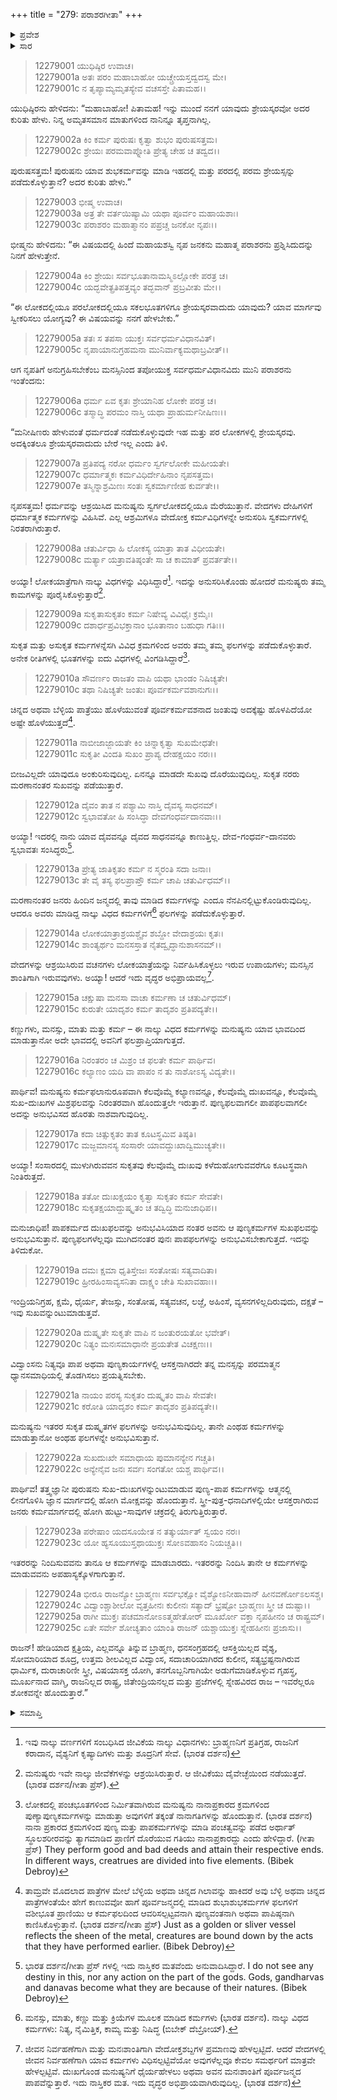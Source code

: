+++
title = "279: ಪರಾಶರಗೀತಾ"
+++

<details><summary>ಪ್ರವೇಶ</summary>


।।   ಓಂ ಓಂ ನಮೋ ನಾರಾಯಣಾಯ।।   ಶ್ರೀ ವೇದವ್ಯಾಸಾಯ ನಮಃ ।।

ಶ್ರೀ ಕೃಷ್ಣದ್ವೈಪಾಯನ ವೇದವ್ಯಾಸ ವಿರಚಿತ  

**ಶ್ರೀ ಮಹಾಭಾರತ**

**ಶಾಂತಿ ಪರ್ವ**

**ಮೋಕ್ಷಧರ್ಮ ಪರ್ವ**

**ಅಧ್ಯಾಯ 279**


</details>

<details><summary>ಸಾರ</summary>

ಪರಾಶರಗೀತೆಯ ಪ್ರಾರಂಭ: ಪರಾಶರ ಮುನಿಯು ಜನಕರಾಜನಿಗೆ ಶ್ರೇಯಃಪ್ರಾಪ್ತಿಯ ಸಾಧನಗಳನ್ನು ಉಪದೇಶಿಸಿದುದು (1-25).


</details>

> 12279001 ಯುಧಿಷ್ಠಿರ ಉವಾಚ।  
12279001a ಅತಃ ಪರಂ ಮಹಾಬಾಹೋ ಯಚ್ಚ್ರೇಯಸ್ತದ್ವದಸ್ವ ಮೇ।  
12279001c ನ ತೃಪ್ಯಾಮ್ಯಮೃತಸ್ಯೇವ ವಚಸಸ್ತೇ ಪಿತಾಮಹ।।

ಯುಧಿಷ್ಠಿರನು ಹೇಳಿದನು: “ಮಹಾಬಾಹೋ! ಪಿತಾಮಹ! ಇನ್ನು ಮುಂದೆ ನನಗೆ ಯಾವುದು ಶ್ರೇಯಸ್ಕರವೋ ಅದರ ಕುರಿತು ಹೇಳು. ನಿನ್ನ ಅಮೃತಸಮಾನ ಮಾತುಗಳಿಂದ ನಾನಿನ್ನೂ ತೃಪ್ತನಾಗಿಲ್ಲ.

> 12279002a ಕಿಂ ಕರ್ಮ ಪುರುಷಃ ಕೃತ್ವಾ ಶುಭಂ ಪುರುಷಸತ್ತಮ।  
12279002c ಶ್ರೇಯಃ ಪರಮವಾಪ್ನೋತಿ ಪ್ರೇತ್ಯ ಚೇಹ ಚ ತದ್ವದ।।

ಪುರುಷಸತ್ತಮ! ಪುರುಷನು ಯಾವ ಶುಭಕರ್ಮವನ್ನು ಮಾಡಿ ಇಹದಲ್ಲಿ ಮತ್ತು ಪರದಲ್ಲಿ ಪರಮ ಶ್ರೇಯಸ್ಸನ್ನು ಪಡೆದುಕೊಳ್ಳುತ್ತಾನೆ? ಅದರ ಕುರಿತು ಹೇಳು.”

> 12279003 ಭೀಷ್ಮ ಉವಾಚ।  
12279003a ಅತ್ರ ತೇ ವರ್ತಯಿಷ್ಯಾಮಿ ಯಥಾ ಪೂರ್ವಂ ಮಹಾಯಶಾಃ।  
12279003c ಪರಾಶರಂ ಮಹಾತ್ಮಾನಂ ಪಪ್ರಚ್ಚ ಜನಕೋ ನೃಪಃ।।

ಭೀಷ್ಮನು ಹೇಳಿದನು: “ಈ ವಿಷಯದಲ್ಲಿ ಹಿಂದೆ ಮಹಾಯಶಸ್ವಿ ನೃಪ ಜನಕನು ಮಹಾತ್ಮ ಪರಾಶರನು ಪ್ರಶ್ನಿಸಿದುದನ್ನು ನಿನಗೆ ಹೇಳುತ್ತೇನೆ.

> 12279004a ಕಿಂ ಶ್ರೇಯಃ ಸರ್ವಭೂತಾನಾಮಸ್ಮಿಽಲ್ಲೋಕೇ ಪರತ್ರ ಚ।  
12279004c ಯದ್ಭವೇತ್ಪ್ರತಿಪತ್ತವ್ಯಂ ತದ್ಭವಾನ್ ಪ್ರಬ್ರವೀತು ಮೇ।।

“ಈ ಲೋಕದಲ್ಲಿಯೂ ಪರಲೋಕದಲ್ಲಿಯೂ ಸಕಲಭೂತಗಳಿಗೂ ಶ್ರೇಯಸ್ಕರವಾದುದು ಯಾವುದು? ಯಾವ ಮಾರ್ಗವು ಸ್ವೀಕರಿಸಲು ಯೋಗ್ಯವು? ಈ ವಿಷಯವನ್ನು ನನಗೆ ಹೇಳಬೇಕು.”

> 12279005a ತತಃ ಸ ತಪಸಾ ಯುಕ್ತಃ ಸರ್ವಧರ್ಮವಿಧಾನವಿತ್।  
12279005c ನೃಪಾಯಾನುಗ್ರಹಮನಾ ಮುನಿರ್ವಾಕ್ಯಮಥಾಬ್ರವೀತ್।।

ಆಗ ನೃಪತಿಗೆ ಅನುಗ್ರಹಿಸಬೇಕೆಂಬ ಮನಸ್ಸಿನಿಂದ ತಪೋಯುಕ್ತ ಸರ್ವಧರ್ಮವಿಧಾನವಿದು ಮುನಿ ಪರಾಶರನು ಇಂತೆಂದನು:

> 12279006a ಧರ್ಮ ಏವ ಕೃತಃ ಶ್ರೇಯಾನಿಹ ಲೋಕೇ ಪರತ್ರ ಚ।  
12279006c ತಸ್ಮಾದ್ಧಿ ಪರಮಂ ನಾಸ್ತಿ ಯಥಾ ಪ್ರಾಹುರ್ಮನೀಷಿಣಃ।।

“ಮನೀಷಿಣರು ಹೇಳುವಂತೆ ಧರ್ಮದಂತೆ ನಡೆದುಕೊಳ್ಳುವುದೇ ಇಹ ಮತ್ತು ಪರ ಲೋಕಗಳಲ್ಲಿ ಶ್ರೇಯಸ್ಕರವು. ಅದಕ್ಕಿಂತಲೂ ಶ್ರೇಯಸ್ಕರವಾದುದು ಬೇರೆ ಇಲ್ಲ ಎಂದು ತಿಳಿ.

> 12279007a ಪ್ರತಿಪದ್ಯ ನರೋ ಧರ್ಮಂ ಸ್ವರ್ಗಲೋಕೇ ಮಹೀಯತೇ।  
12279007c ಧರ್ಮಾತ್ಮಕಃ ಕರ್ಮವಿಧಿರ್ದೇಹಿನಾಂ ನೃಪಸತ್ತಮ।  
12279007e ತಸ್ಮಿನ್ನಾಶ್ರಮಿಣಃ ಸಂತಃ ಸ್ವಕರ್ಮಾಣೀಹ ಕುರ್ವತೇ।।

ನೃಪಸತ್ತಮ! ಧರ್ಮವನ್ನು ಆಶ್ರಯಿಸಿದ ಮನುಷ್ಯನು ಸ್ವರ್ಗಲೋಕದಲ್ಲಿಯೂ ಮೆರೆಯುತ್ತಾನೆ. ವೇದಗಳು ದೇಹಿಗಳಿಗೆ ಧರ್ಮಾತ್ಮಕ ಕರ್ಮಗಳನ್ನು ವಿಹಿಸಿವೆ. ಎಲ್ಲ ಆಶ್ರಮಿಗಳೂ ವೇದೋಕ್ತ ಕರ್ಮವಿಧಿಗಳನ್ನೇ ಅನುಸರಿಸಿ ಸ್ವಕರ್ಮಗಳಲ್ಲಿ ನಿರತರಾಗಿರುತ್ತಾರೆ.

> 12279008a ಚತುರ್ವಿಧಾ ಹಿ ಲೋಕಸ್ಯ ಯಾತ್ರಾ ತಾತ ವಿಧೀಯತೇ।  
12279008c ಮರ್ತ್ಯಾ ಯತ್ರಾವತಿಷ್ಠಂತೇ ಸಾ ಚ ಕಾಮಾತ್ ಪ್ರವರ್ತತೇ।।

ಅಯ್ಯಾ! ಲೋಕಯಾತ್ರೆಗಾಗಿ ನಾಲ್ಕು ವಿಧಗಳನ್ನು ವಿಧಿಸಿದ್ದಾರೆ[^1]. ಇದನ್ನು ಅನುಸರಿಸಿಕೊಂಡು ಹೋದರೆ ಮನುಷ್ಯರು ತಮ್ಮ ಕಾಮಗಳನ್ನು ಪೂರೈಸಿಕೊಳ್ಳುತ್ತಾರೆ[^2].

> 12279009a ಸುಕೃತಾಸುಕೃತಂ ಕರ್ಮ ನಿಷೇವ್ಯ ವಿವಿಧೈಃ ಕ್ರಮೈಃ।  
12279009c ದಶಾರ್ಧಪ್ರವಿಭಕ್ತಾನಾಂ ಭೂತಾನಾಂ ಬಹುಧಾ ಗತಿಃ।।

ಸುಕೃತ ಮತ್ತು ಅಸುಕೃತ ಕರ್ಮಗಳನ್ನೆಸಗಿ ವಿವಿಧ ಕ್ರಮಗಳಿಂದ ಅವರು ತಮ್ಮ ತಮ್ಮ ಫಲಗಳನ್ನು ಪಡೆದುಕೊಳ್ಳುತಾರೆ. ಅನೇಕ ರೀತಿಗಳಲ್ಲಿ ಭೂತಗಳನ್ನು ಐದು ವಿಧಗಳಲ್ಲಿ ವಿಂಗಡಿಸಿದ್ದಾರೆ[^3].

> 12279010a ಸೌವರ್ಣಂ ರಾಜತಂ ವಾಪಿ ಯಥಾ ಭಾಂಡಂ ನಿಷಿಚ್ಯತೇ।  
12279010c ತಥಾ ನಿಷಿಚ್ಯತೇ ಜಂತುಃ ಪೂರ್ವಕರ್ಮವಶಾನುಗಃ।।

ಚಿನ್ನದ ಅಥವಾ ಬೆಳ್ಳಿಯ ಪಾತ್ರೆಯು ಹೊಳೆಯುವಂತೆ ಪೂರ್ವಕರ್ಮವಶನಾದ ಜಂತುವು ಅದಕ್ಕೆಷ್ಟು ಹೊಳಪಿದೆಯೋ ಅಷ್ಟೇ ಹೊಳೆಯುತ್ತದೆ[^4].

> 12279011a ನಾಬೀಜಾಜ್ಜಾಯತೇ ಕಿಂ ಚಿನ್ನಾಕೃತ್ವಾ ಸುಖಮೇಧತೇ।  
12279011c ಸುಕೃತೀ ವಿಂದತಿ ಸುಖಂ ಪ್ರಾಪ್ಯ ದೇಹಕ್ಷಯಂ ನರಃ।।

ಬೀಜವಿಲ್ಲದೇ ಯಾವುದೂ ಅಂಕುರಿಸುವುದಿಲ್ಲ. ಏನನ್ನೂ ಮಾಡದೇ ಸುಖವು ದೊರೆಯುವುದಿಲ್ಲ. ಸುಕೃತ ನರರು ಮರಣಾನಂತರ ಸುಖವನ್ನು ಪಡೆಯುತ್ತಾರೆ.

> 12279012a ದೈವಂ ತಾತ ನ ಪಶ್ಯಾಮಿ ನಾಸ್ತಿ ದೈವಸ್ಯ ಸಾಧನಮ್।  
12279012c ಸ್ವಭಾವತೋ ಹಿ ಸಂಸಿದ್ಧಾ ದೇವಗಂಧರ್ವದಾನವಾಃ।।

ಅಯ್ಯಾ! ಇದರಲ್ಲಿ ನಾನು ಯಾವ ದೈವವನ್ನೂ ದೈವದ ಸಾಧನವನ್ನೂ ಕಾಣುತ್ತಿಲ್ಲ. ದೇವ-ಗಂಧರ್ವ-ದಾನವರು ಸ್ವಭಾವತಃ ಸಂಸಿದ್ಧರು[^5].

> 12279013a ಪ್ರೇತ್ಯ ಜಾತಿಕೃತಂ ಕರ್ಮ ನ ಸ್ಮರಂತಿ ಸದಾ ಜನಾಃ।  
12279013c ತೇ ವೈ ತಸ್ಯ ಫಲಪ್ರಾಪ್ತೌ ಕರ್ಮ ಚಾಪಿ ಚತುರ್ವಿಧಮ್।।

ಮರಣಾನಂತರ ಜನರು ಹಿಂದಿನ ಜನ್ಮದಲ್ಲಿ ತಾವು ಮಾಡಿದ ಕರ್ಮಗಳನ್ನು ಎಂದೂ ನೆನಪಿನಲ್ಲಿಟ್ಟುಕೊಂಡಿರುವುದಿಲ್ಲ. ಆದರೂ ಅವರು ಮಾಡಿದ್ದ ನಾಲ್ಕು ವಿಧದ ಕರ್ಮಗಳಿಗೆ[^6] ಫಲಗಳನ್ನು ಪಡೆದುಕೊಳ್ಳುತ್ತಾರೆ.

> 12279014a ಲೋಕಯಾತ್ರಾಶ್ರಯಶ್ಚೈವ ಶಬ್ದೋ ವೇದಾಶ್ರಯಃ ಕೃತಃ।  
12279014c ಶಾಂತ್ಯರ್ಥಂ ಮನಸಸ್ತಾತ ನೈತದ್ವೃದ್ಧಾನುಶಾಸನಮ್।।

ವೇದಗಳನ್ನು ಆಶ್ರಯಿಸಿರುವ ವಚನಗಳು ಲೋಕಯಾತ್ರೆಯನ್ನು ನಿರ್ವಹಿಸಿಕೊಳ್ಳಲು ಇರುವ ಉಪಾಯಗಳು; ಮನಸ್ಸಿನ ಶಾಂತಿಗಾಗಿ ಇರುವವುಗಳು. ಅಯ್ಯಾ! ಆದರೆ ಇದು ವೃದ್ಧರ ಅಭಿಪ್ರಾಯವಲ್ಲ[^7].

> 12279015a ಚಕ್ಷುಷಾ ಮನಸಾ ವಾಚಾ ಕರ್ಮಣಾ ಚ ಚತುರ್ವಿಧಮ್।  
12279015c ಕುರುತೇ ಯಾದೃಶಂ ಕರ್ಮ ತಾದೃಶಂ ಪ್ರತಿಪದ್ಯತೇ।।

ಕಣ್ಣುಗಳು, ಮನಸ್ಸು, ಮಾತು ಮತ್ತು ಕರ್ಮ – ಈ ನಾಲ್ಕು ವಿಧದ ಕರ್ಮಗಳನ್ನು ಮನುಷ್ಯನು ಯಾವ ಭಾವದಿಂದ ಮಾಡುತ್ತಾನೋ ಅದೇ ಭಾವದಲ್ಲಿ ಅವನಿಗೆ ಫಲಪ್ರಾಪ್ತಿಯಾಗುತ್ತದೆ.

> 12279016a ನಿರಂತರಂ ಚ ಮಿಶ್ರಂ ಚ ಫಲತೇ ಕರ್ಮ ಪಾರ್ಥಿವ।  
12279016c ಕಲ್ಯಾಣಂ ಯದಿ ವಾ ಪಾಪಂ ನ ತು ನಾಶೋಽಸ್ಯ ವಿದ್ಯತೇ।।

ಪಾರ್ಥಿವ! ಮನುಷ್ಯನು ಕರ್ಮಫಲಾನುರೂಪವಾಗಿ ಕೆಲವೊಮ್ಮೆ ಕಲ್ಯಾಣವನ್ನೂ, ಕೆಲವೊಮ್ಮೆ ದುಃಖವನ್ನೂ, ಕೆಲವೊಮ್ಮೆ ಸುಖ-ದುಃಖಗಳ ಮಿಶ್ರಫಲವನ್ನು ನಿರಂತರವಾಗಿ ಹೊಂದುತ್ತಲೇ ಇರುತ್ತಾನೆ. ಪುಣ್ಯಫಲವಾಗಲೀ ಪಾಪಫಲವಾಗಲೀ ಅದನ್ನು ಅನುಭವಿಸದ ಹೊರತು ನಾಶವಾಗುವುದಿಲ್ಲ.

> 12279017a ಕದಾ ಚಿತ್ಸುಕೃತಂ ತಾತ ಕೂಟಸ್ಥಮಿವ ತಿಷ್ಠತಿ।  
12279017c ಮಜ್ಜಮಾನಸ್ಯ ಸಂಸಾರೇ ಯಾವದ್ದುಃಖಾದ್ವಿಮುಚ್ಯತೇ।।

ಅಯ್ಯಾ! ಸಂಸಾರದಲ್ಲಿ ಮುಳುಗಿರುವವನ ಸುಕೃತವು ಕೆಲವೊಮ್ಮೆ ದುಃಖವು ಕಳೆದುಹೋಗುವವರೆಗೂ ಕೂಟಸ್ಥವಾಗಿ ನಿಂತಿರುತ್ತದೆ.

> 12279018a ತತೋ ದುಃಖಕ್ಷಯಂ ಕೃತ್ವಾ ಸುಕೃತಂ ಕರ್ಮ ಸೇವತೇ।  
12279018c ಸುಕೃತಕ್ಷಯಾದ್ದುಷ್ಕೃತಂ ಚ ತದ್ವಿದ್ಧಿ ಮನುಜಾಧಿಪ।।

ಮನುಜಾಧಿಪ! ಪಾಪಕರ್ಮದ ದುಃಖಫಲವನ್ನು ಅನುಭವಿಸಿಯಾದ ನಂತರ ಅವನು ಆ ಪುಣ್ಯಕರ್ಮಗಳ ಸುಖಫಲವನ್ನು ಅನುಭವಿಸುತ್ತಾನೆ. ಪುಣ್ಯಫಲಗಳೆಲ್ಲವೂ ಮುಗಿದನಂತರ ಪುನಃ ಪಾಪಫಲಗಳನ್ನು ಅನುಭವಿಸಬೇಕಾಗುತ್ತದೆ. ಇದನ್ನು ತಿಳಿದುಕೋ.

> 12279019a ದಮಃ ಕ್ಷಮಾ ಧೃತಿಸ್ತೇಜಃ ಸಂತೋಷಃ ಸತ್ಯವಾದಿತಾ।  
12279019c ಹ್ರೀರಹಿಂಸಾವ್ಯಸನಿತಾ ದಾಕ್ಷ್ಯಂ ಚೇತಿ ಸುಖಾವಹಾಃ।।

ಇಂದ್ರಿಯನಿಗ್ರಹ, ಕ್ಷಮೆ, ಧೈರ್ಯ, ತೇಜಸ್ಸು, ಸಂತೋಷ, ಸತ್ಯವಚನ, ಲಜ್ಜೆ, ಅಹಿಂಸೆ, ವ್ಯಸನಗಳಿಲ್ಲದಿರುವುದು, ದಕ್ಷತೆ – ಇವು ಸುಖವನ್ನುಂಟುಮಾಡುತ್ತವೆ.

> 12279020a ದುಷ್ಕೃತೇ ಸುಕೃತೇ ವಾಪಿ ನ ಜಂತುರಯತೋ ಭವೇತ್।  
12279020c ನಿತ್ಯಂ ಮನಃಸಮಾಧಾನೇ ಪ್ರಯತೇತ ವಿಚಕ್ಷಣಃ।।

ವಿದ್ವಾಂಸನು ನಿತ್ಯವೂ ಪಾಪ ಅಥವಾ ಪುಣ್ಯಕಾರ್ಯಗಳಲ್ಲಿ ಆಸಕ್ತನಾಗಿರದೇ ತನ್ನ ಮನಸ್ಸನ್ನು ಪರಮಾತ್ಮನ ಧ್ಯಾನಸಮಾಧಿಯಲ್ಲಿ ತೊಡಗಿಸಲು ಪ್ರಯತ್ನಿಸಬೇಕು.

> 12279021a ನಾಯಂ ಪರಸ್ಯ ಸುಕೃತಂ ದುಷ್ಕೃತಂ ವಾಪಿ ಸೇವತೇ।  
12279021c ಕರೋತಿ ಯಾದೃಶಂ ಕರ್ಮ ತಾದೃಶಂ ಪ್ರತಿಪದ್ಯತೇ।।

ಮನುಷ್ಯನು ಇತರರ ಸುಕೃತ ದುಷ್ಕೃತಗಳ ಫಲಗಳನ್ನು ಅನುಭವಿಸುವುದಿಲ್ಲ. ತಾನೇ ಎಂಥಹ ಕರ್ಮಗಳನ್ನು ಮಾಡುತ್ತಾನೋ ಅಂಥಹ ಫಲಗಳನ್ನೇ ಅನುಭವಿಸುತ್ತಾನೆ.

> 12279022a ಸುಖದುಃಖೇ ಸಮಾಧಾಯ ಪುಮಾನನ್ಯೇನ ಗಚ್ಚತಿ।  
12279022c ಅನ್ಯೇನೈವ ಜನಃ ಸರ್ವಃ ಸಂಗತೋ ಯಶ್ಚ ಪಾರ್ಥಿವ।।

ಪಾರ್ಥಿವ! ತತ್ತ್ವಜ್ಞಾನೀ ಪುರುಷನು ಸುಖ-ದುಃಖಗಳನ್ನುಂಟುಮಾಡುವ ಪುಣ್ಯ-ಪಾಪ ಕರ್ಮಗಳನ್ನು ಆತ್ಮನಲ್ಲಿ ಲೀನಗೊಳಿಸಿ ಜ್ಞಾನ ಮಾರ್ಗದಲ್ಲಿ ಹೋಗಿ ಮೋಕ್ಷವನ್ನು ಹೊಂದುತ್ತಾನೆ. ಸ್ತ್ರೀ-ಪುತ್ರ-ಧನಾದಿಗಳಲ್ಲಿಯೇ ಆಸಕ್ತರಾಗಿರುವ ಜನರು ಕರ್ಮಮಾರ್ಗದಲ್ಲಿ ಹೋಗಿ ಹುಟ್ಟು-ಸಾವುಗಳ ಚಕ್ರದಲ್ಲಿ ತಿರುಗುತ್ತಿರುತ್ತಾರೆ.

> 12279023a ಪರೇಷಾಂ ಯದಸೂಯೇತ ನ ತತ್ಕುರ್ಯಾತ್ ಸ್ವಯಂ ನರಃ।  
12279023c ಯೋ ಹ್ಯಸೂಯುಸ್ತಥಾಯುಕ್ತಃ ಸೋಽವಹಾಸಂ ನಿಯಚ್ಚತಿ।।

ಇತರರನ್ನು ನಿಂದಿಸುವವನು ತಾನೂ ಆ ಕರ್ಮಗಳನ್ನು ಮಾಡಬಾರದು. ಇತರರನ್ನು ನಿಂದಿಸಿ ತಾನೇ ಆ ಕರ್ಮಗಳನ್ನು ಮಾಡುವವನು ಅಪಹಾಸ್ಯಕ್ಕೊಳಗಾಗುತ್ತಾನೆ.

> 12279024a ಭೀರೂ ರಾಜನ್ಯೋ ಬ್ರಾಹ್ಮಣಃ ಸರ್ವಭಕ್ಷೋ
       ವೈಶ್ಯೋಽನೀಹಾವಾನ್ ಹೀನವರ್ಣೋಽಲಸಶ್ಚ।  
> 12279024c ವಿದ್ವಾಂಶ್ಚಾಶೀಲೋ ವೃತ್ತಹೀನಃ ಕುಲೀನಃ
       ಸತ್ಯಾದ್ ಭ್ರಷ್ಟೋ ಬ್ರಾಹ್ಮಣಃ ಸ್ತ್ರೀ ಚ ದುಷ್ಟಾ।।  
> 12279025a ರಾಗೀ ಮುಕ್ತಃ ಪಚಮಾನೋಽಽತ್ಮಹೇತೋರ್
       ಮೂರ್ಖೋ ವಕ್ತಾ ನೃಪಹೀನಂ ಚ ರಾಷ್ಟ್ರಮ್।  
> 12279025c ಏತೇ ಸರ್ವೇ ಶೋಚ್ಯತಾಂ ಯಾಂತಿ ರಾಜನ್
       ಯಶ್ಚಾಯುಕ್ತಃ ಸ್ನೇಹಹೀನಃ ಪ್ರಜಾಸು।।  

ರಾಜನ್! ಹೇಡಿಯಾದ ಕ್ಷತ್ರಿಯ, ಎಲ್ಲವನ್ನೂ ತಿನ್ನುವ ಬ್ರಾಹ್ಮಣ, ಧನಸಂಗ್ರಹದಲ್ಲಿ ಆಸಕ್ತಿಯಿಲ್ಲದ ವೈಶ್ಯ, ಸೋಮಾರಿಯಾದ ಶೂದ್ರ, ಉತ್ತಮ ಶೀಲವಿಲ್ಲದ ವಿದ್ವಾಂಸ, ಸದಾಚಾರಿಯಾಗಿರದ ಕುಲೀನ, ಸತ್ಯಭ್ರಷ್ಟನಾಗಿರುವ ಧಾರ್ಮಿಕ, ದುರಾಚಾರಿಣೀ ಸ್ತ್ರೀ, ವಿಷಯಾಸಕ್ತ ಯೋಗಿ, ತನಗೊಬ್ಬನಿಗಾಗಿಯೇ ಅಡುಗೆಮಾಡಿಕೊಳ್ಳುವ ಗೃಹಸ್ಥ, ಮೂರ್ಖನಾದ ವಾಗ್ಮಿ, ರಾಜನಿಲ್ಲದ ರಾಷ್ಟ್ರ, ಜಿತೇಂದ್ರಿಯನಲ್ಲದ ಮತ್ತು ಪ್ರಜೆಗಳಲ್ಲಿ ಸ್ನೇಹವಿರದ ರಾಜ – ಇವರೆಲ್ಲರೂ ಶೋಕವನ್ನೇ ಹೊಂದುತ್ತಾರೆ.”

<details><summary>ಸಮಾಪ್ತಿ</summary>

ಇತಿ ಶ್ರೀಮಹಾಭಾರತೇ ಶಾಂತಿಪರ್ವಣಿ ಮೋಕ್ಷಧರ್ಮಪರ್ವಣಿ ಪರಾಶರಗೀತಾಯಾಂ ಏಕೋನಾಶೀತ್ಯತ್ಯಧಿಕದ್ವಿಶತತಮೋಽಧ್ಯಾಯಃ।।  
ಇದು ಶ್ರೀಮಹಾಭಾರತದಲ್ಲಿ ಶಾಂತಿಪರ್ವದಲ್ಲಿ ಮೋಕ್ಷಧರ್ಮಪರ್ವದಲ್ಲಿ ಪರಾಶರಗೀತಾ ಎನ್ನುವ ಇನ್ನೂರಾಎಪ್ಪತ್ತೊಂಭತ್ತನೇ ಅಧ್ಯಾಯವು.

</details>

[^1]: ಇವು ನಾಲ್ಕು ವರ್ಣಗಳಿಗೆ ಸಂಬಧಿಸಿದ ಜೀವಿಕೆಯ ನಾಲ್ಕು ವಿಧಾನಗಳು: ಬ್ರಾಹ್ಮಣನಿಗೆ ಪ್ರತಿಗ್ರಹ, ರಾಜನಿಗೆ ಕರಾದಾನ, ವೈಶ್ಯನಿಗೆ ಕೃಷ್ಯಾದಿಗಳು ಮತ್ತು ಶೂದ್ರನಿಗೆ ಸೇವೆ. (ಭಾರತ ದರ್ಶನ)

[^2]: ಮನುಷ್ಯರು ಇವೇ ನಾಲ್ಕು ಜೀವೆಕೆಗಳನ್ನು ಆಶ್ರಯಿಸಿರುತ್ತಾರೆ. ಆ ಜೀವಿಕೆಯು ದೈವೇಚ್ಛೆಯಿಂದ ನಡೆಯುತ್ತದೆ. (ಭಾರತ ದರ್ಶನ/ಗೀತಾ ಪ್ರೆಸ್).

[^3]: ಲೋಕದಲ್ಲಿ ಪಂಚಭೂತಗಳಿಂದ ನಿರ್ಮಿತವಾಗಿರುವ ಮನುಷ್ಯನು ನಾನಾಪ್ರಕಾರದ ಕ್ರಮಗಳಿಂದ ಪುಣ್ಯಾಪುಣ್ಯಕರ್ಮಗಳನ್ನು ಮಾಡುತ್ತಾ ಅವುಗಳಿಗೆ ತಕ್ಕಂತೆ ನಾನಾಗತಿಗಳನ್ನು ಹೊಂದುತ್ತಾನೆ. (ಭಾರತ ದರ್ಶನ)
ನಾನಾ ಪ್ರಕಾರದ ಕ್ರಮಗಳಿಂದ ಪುಣ್ಯ ಮತ್ತು ಪಾಪಕರ್ಮಗಳನ್ನು ಮಾಡಿ ಪಂಚತ್ವವನ್ನು ಪಡೆದ ಅರ್ಥಾತ್ ಸ್ಥೂಲಶರೀರವನ್ನು ತ್ಯಾಗಮಾಡಿದ ಪ್ರಾಣಿಗೆ ದೊರೆಯುವ ಗತಿಯು ನಾನಾಪ್ರಕಾರದ್ದು ಎಂದು ಹೇಳಿದ್ದಾರೆ. (ಗೀತಾ ಪ್ರೆಸ್)
They perform good and bad deeds and attain their respective ends. In different ways, creatrues are divided into five elements. (Bibek Debroy)

[^4]: ತಾಮ್ರವೇ ಮೊದಲಾದ ಪಾತ್ರೆಗಳ ಮೇಲೆ ಬೆಳ್ಳಿಯ ಅಥವಾ ಚಿನ್ನದ ಗಿಲಾವನ್ನು ಹಾಕಿದರೆ ಅವು ಬೆಳ್ಳಿ ಅಥವಾ ಚಿನ್ನದ ಪಾತ್ರೆಗಳಂತೆಯೇ ಹೇಗೆ ಕಾಣುವವೋ ಹಾಗೆ ಪೂರ್ವಜನ್ಮದಲ್ಲಿ ಮಾಡಿದ ಶುಭಾಶುಭಕರ್ಮಗಳ ಫಲಗಳಿಗೆ ವಶೀಭೂತ ಪ್ರಾಣಿಯು ಆ ಕರ್ಮಫಲದಿಂದ ಆವರಿಸಲ್ಪಟ್ಟವನಾಗಿ ಪುಣ್ಯವಂತನಾಗಿ ಅಥವಾ ಪಾಪಿಷ್ಠನಾಗಿ ಕಾಣಿಸಿಕೊಳ್ಳುತ್ತಾನೆ. (ಭಾರತ ದರ್ಶನ/ಗೀತಾ ಪ್ರೆಸ್)
Just as a golden or sliver vessel reflects the sheen of the metal, creatures are bound down by the acts that they have performed earlier. (Bibek Debroy)

[^5]: ಭಾರತ ದರ್ಶನ/ಗೀತಾ ಪ್ರೆಸ್ ಗಳಲ್ಲಿ ಇದು ನಾಸ್ತಿಕರ ಮತವೆಂದು ಅನುವಾದಿಸಿದ್ದಾರೆ. I do not see any destiny in this, nor any action on the part of the gods. Gods, gandharvas and danavas become what they are because of their natures. (Bibek Debroy)

[^6]: ಮನಸ್ಸು, ಮಾತು, ಕಣ್ಣು ಮತ್ತು ಕ್ರಿಯೆಗಳ ಮೂಲಕ ಮಾಡಿದ ಕರ್ಮಗಳು (ಭಾರತ ದರ್ಶನ). ನಾಲ್ಕು ವಿಧದ ಕರ್ಮಗಳು: ನಿತ್ಯ, ನೈಮಿತ್ತಿಕ, ಕಾಮ್ಯ ಮತ್ತು ನಿಷಿದ್ಧ (ಬಿಬೇಕ್ ದೆಬ್ರೋಯ್).

[^7]: ಜೀವನ ನಿರ್ವಹಣೆಗಾಗಿ ಮತ್ತು ಮನಃಶಾಂತಿಗಾಗಿ ವೇದೋಕ್ತಶಬ್ದಗಳ ಪ್ರಮಾಣವು ಹೇಳಲ್ಪಟ್ಟಿದೆ. ಆದರೆ ವೇದಗಳಲ್ಲಿ ಜೀವನ ನಿರ್ವಹಣೆಗಾಗಿ ಯಾವ ಕರ್ಮಗಳು ವಿಧಿಸಲ್ಪಟ್ಟಿವೆಯೋ ಅವುಗಳೆಲ್ಲವೂ ಕೇವಲ ಸಮರ್ಥರಿಗೆ ಮಾತ್ರವೇ ಹೇಳಲ್ಪಟ್ಟಿವೆ. ದುಃಖಗೊಂಡ ಮನುಷ್ಯನಿಗೆ ಧೈರ್ಯಹೇಳಲು ಅಥವಾ ಅವನ ಮನಃಶಾಂತಿಗೆ ಪೂರ್ವಜನ್ಮದ ಪಾಪವೆನ್ನುತ್ತಾರೆ. ಇದು ನಾಸ್ತಿಕರ ಮತ. ಇದು ವೃದ್ಧರ ಅಭಿಪ್ರಾಯವಾಗಿರುವುದಿಲ್ಲ. (ಭಾರತ ದರ್ಶನ)
